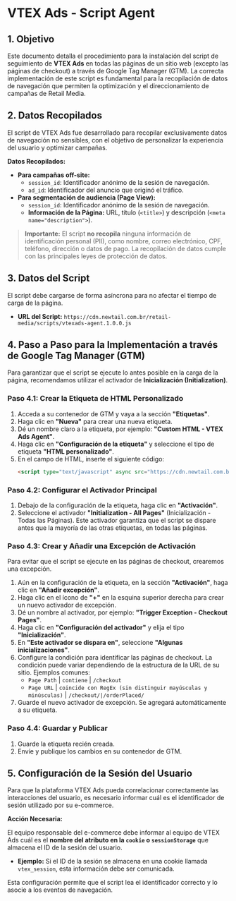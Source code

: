 # VTEX Ads - Script Agent

## 1. Objetivo

Este documento detalla el procedimiento para la instalación del script de seguimiento de **VTEX Ads** en todas las páginas de un sitio web (excepto las páginas de checkout) a través de Google Tag Manager (GTM). La correcta implementación de este script es fundamental para la recopilación de datos de navegación que permiten la optimización y el direccionamiento de campañas de Retail Media.

## 2. Datos Recopilados

El script de VTEX Ads fue desarrollado para recopilar exclusivamente datos de navegación no sensibles, con el objetivo de personalizar la experiencia del usuario y optimizar campañas.

**Datos Recopilados:**

-   **Para campañas off-site:**
    -   `session_id`: Identificador anónimo de la sesión de navegación.
    -   `ad_id`: Identificador del anuncio que originó el tráfico.
-   **Para segmentación de audiencia (Page View):**
    -   `session_id`: Identificador anónimo de la sesión de navegación.
    -   **Información de la Página:** URL, título (`<title>`) y descripción (`<meta name="description">`).

> **Importante:** El script **no recopila** ninguna información de identificación personal (PII), como nombre, correo electrónico, CPF, teléfono, dirección o datos de pago. La recopilación de datos cumple con las principales leyes de protección de datos.

## 3. Datos del Script

El script debe cargarse de forma asíncrona para no afectar el tiempo de carga de la página.

-   **URL del Script:** `https://cdn.newtail.com.br/retail-media/scripts/vtexads-agent.1.0.0.js`

## 4. Paso a Paso para la Implementación a través de Google Tag Manager (GTM)

Para garantizar que el script se ejecute lo antes posible en la carga de la página, recomendamos utilizar el activador de **Inicialización (Initialization)**.

### Paso 4.1: Crear la Etiqueta de HTML Personalizado

1.  Acceda a su contenedor de GTM y vaya a la sección **"Etiquetas"**.
2.  Haga clic en **"Nueva"** para crear una nueva etiqueta.
3.  Dé un nombre claro a la etiqueta, por ejemplo: **"Custom HTML - VTEX Ads Agent"**.
4.  Haga clic en **"Configuración de la etiqueta"** y seleccione el tipo de etiqueta **"HTML personalizado"**.
5.  En el campo de HTML, inserte el siguiente código:
    ```html
    <script type="text/javascript" async src="https://cdn.newtail.com.br/retail-media/scripts/vtexads-agent.1.0.0.js"></script>
    ```

### Paso 4.2: Configurar el Activador Principal

1.  Debajo de la configuración de la etiqueta, haga clic en **"Activación"**.
2.  Seleccione el activador **"Initialization - All Pages"** (Inicialización - Todas las Páginas). Este activador garantiza que el script se dispare antes que la mayoría de las otras etiquetas, en todas las páginas.

### Paso 4.3: Crear y Añadir una Excepción de Activación

Para evitar que el script se ejecute en las páginas de checkout, crearemos una excepción.

1.  Aún en la configuración de la etiqueta, en la sección **"Activación"**, haga clic en **"Añadir excepción"**.
2.  Haga clic en el ícono de **"+"** en la esquina superior derecha para crear un nuevo activador de excepción.
3.  Dé un nombre al activador, por ejemplo: **"Trigger Exception - Checkout Pages"**.
4.  Haga clic en **"Configuración del activador"** y elija el tipo **"Inicialización"**.
5.  En **"Este activador se dispara en"**, seleccione **"Algunas inicializaciones"**.
6.  Configure la condición para identificar las páginas de checkout. La condición puede variar dependiendo de la estructura de la URL de su sitio. Ejemplos comunes:
    -   `Page Path` | `contiene` | `/checkout`
    -   `Page URL` | `coincide con RegEx (sin distinguir mayúsculas y minúsculas)` | `/checkout/|/orderPlaced/`
7.  Guarde el nuevo activador de excepción. Se agregará automáticamente a su etiqueta.

### Paso 4.4: Guardar y Publicar

1.  Guarde la etiqueta recién creada.
2.  Envíe y publique los cambios en su contenedor de GTM.

## 5. Configuración de la Sesión del Usuario

Para que la plataforma VTEX Ads pueda correlacionar correctamente las interacciones del usuario, es necesario informar cuál es el identificador de sesión utilizado por su e-commerce.

**Acción Necesaria:**

El equipo responsable del e-commerce debe informar al equipo de VTEX Ads cuál es el **nombre del atributo en la `cookie` o `sessionStorage`** que almacena el ID de la sesión del usuario.

-   **Ejemplo:** Si el ID de la sesión se almacena en una cookie llamada `vtex_session`, esta información debe ser comunicada.

Esta configuración permite que el script lea el identificador correcto y lo asocie a los eventos de navegación.
